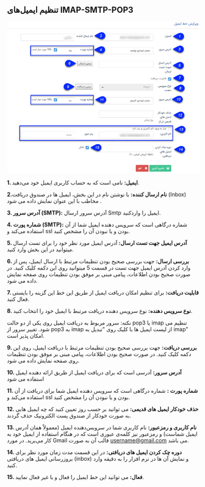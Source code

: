 ﻿## تنظیم ایمیل‌های IMAP-SMTP-POP3



 ![](Email2.png)
 
 **1. ایمیل:** نامی است که به حساب کاربری ایمیل خود می‌دهید.

**2.نام ارسال کننده:** با نوشتن نام در این بخش، ایمیل ها در صندوق دریافت (Inbox) مخاطب با این عنوان نمایش داده می شود .

**3. آدرس سرور (SMTP):**  آدرس سرور ارسال Smtp ایمیل را واردکنید.

**4. شماره پورت (SMTP):** شماره درگاهی است که سرویس دهنده ایمیل شما از آن استفاده می‌کند و ssl بودن و یا نبودن آن را مشخص کنید.

**5. آدرس ایمیل جهت تست ارسال:** آدرس ایمیل مورد نظر خود را برای تست ارسال میتوانید در این بخش وارد کنید.

**6. بررسی ارسال:** جهت بررسی صحیح بودن تنظیمات مرتبط با ارسال ایمیل،  پس از وارد کردن آدرس ایمیل جهت تست در قسمت 5 میتوانید روی این دکمه کلیک کنید. در صورت صحیح بودن اطلاعات، پیامی مبنی بر موفق بودن تنظیمات روی صفحه نمایش داده می شود.

**7. قابلیت دریافت:** برای تنظیم امکان دریافت ایمیل از طریق این خط این گزینه را بایستی فعال کنید.

**8. نوع سرویس دهنده:** نوع سرویس دهنده دریافت مرتبط با ایمیل خود را انتخاب کنید.

نکته: سرور مربوط به دریافت ایمیل روی یکی از دو حالت pop3 یا imap تنظیم می شود. تغییر سرور از pop3 به imap از لیست ایمیل ها با کلیک روی "تبدیل به imap" امکان پذیر است.

**9. بررسی دریافت:** جهت بررسی صحیح بودن تنظیمات مرتبط با دریافت ایمیل، روی این دکمه کلیک کنید. در صورت صحیح بودن اطلاعات، پیامی مبنی بر موفق بودن تنظیمات روی صفحه نمایش داده می شود.

**10.  آدرس سرور:** آدرسی است که برای دریافت ایمیل از طریق ارائه دهنده ایمیل استفاده می شود

**11. شماره پورت :** شماره درگاهی است که سرویس دهنده ایمیل شما برای دریافت از آن استفاده می‌کند و ssl بودن و یا نبودن آن را مشخص کنید. 

**12. حذف خودکار ایمیل های قدیمی:** می توانید بر حسب روز تعیین کنید که چه ایمیل هایی به صورت خودکار از صندوق پست الکترونیک حذف گردند.

**13. نام کاربری و رمزعبور:** نام کاربری شما در سرویس‌دهنده ایمیل (معمولاً همان آدرس ایمیل شماست) و رمزعبور نیز کلمه‌ی عبوری است که در هنگام استفاده از ایمیل خود به کار می‌برید. در مورد Gmail قالب آن به صورت username@gmail.com می ‌باشد.

**14. دوره چک کردن ایمیل های دریافتی:** در این قسمت مدت زمان مورد نظر برای بروزرسانی ایمیل های دریافتی (inbox) و نمایش آن ها در نرم افزار را به دقیقه وارد کنید.

**15. فعال:** می توانید این خط ایمیل را فعال و یا غیر فعال نمایید.


  
